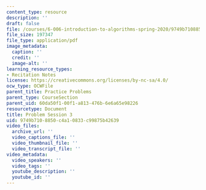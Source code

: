 ```yaml
---
content_type: resource
description: ''
draft: false
file: /courses/6-006-introduction-to-algorithms-spring-2020/9749b7108850c4a10833c99875b42639_MIT6_006S20_prob3.pdf
file_size: 197347
file_type: application/pdf
image_metadata:
  caption: ''
  credit: ''
  image-alt: ''
learning_resource_types:
- Recitation Notes
license: https://creativecommons.org/licenses/by-nc-sa/4.0/
ocw_type: OCWFile
parent_title: Practice Problems
parent_type: CourseSection
parent_uid: 60da50f1-00f1-a813-476b-6e6a65e98226
resourcetype: Document
title: Problem Session 3
uid: 9749b710-8850-c4a1-0833-c99875b42639
video_files:
  archive_url: ''
  video_captions_file: ''
  video_thumbnail_file: ''
  video_transcript_file: ''
video_metadata:
  video_speakers: ''
  video_tags: ''
  youtube_description: ''
  youtube_id: ''
---
```

